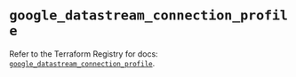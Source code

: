 # `google_datastream_connection_profile`

Refer to the Terraform Registry for docs: [`google_datastream_connection_profile`](https://registry.terraform.io/providers/hashicorp/google-beta/6.30.0/docs/resources/google_datastream_connection_profile).
